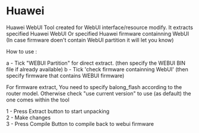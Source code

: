 # Huawei

Huawei WebUI Tool created for WebUI interface/resource modify.
It extracts specified Huawei WebUI Or specified Huawei firmware containning WebUI 
(In case firmware doen't contain WebUI partition it will let you know)

How to use :

a - Tick "WEBUI Partition" for direct  extract. (then specify the WEBUI BIN file if already available)
b - Tick 'check firmware containning WebUI' (then specify firmware that contains WEBUI firmware) 

For firmware extract, You need to specify balong_flash according to the router model.
Otherwise check "use current version" to use (as default) the one comes within the tool

1 - Press Extract button to start unpacking  
2 - Make changes  
3 - Press Compile Button to compile back to webui firmware  

